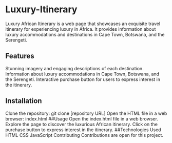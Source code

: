 # Luxury-Itinerary
Luxury African Itinerary is a web page that showcases an exquisite travel itinerary for experiencing luxury in Africa. It provides information about luxury accommodations and destinations in Cape Town, Botswana, and the Serengeti.

## Features
Stunning imagery and engaging descriptions of each destination.
Information about luxury accommodations in Cape Town, Botswana, and the Serengeti.
Interactive purchase button for users to express interest in the itinerary.
## Installation
Clone the repository: git clone [repository URL]
Open the HTML file in a web browser: index.html
##Usage
Open the index.html file in a web browser.
Explore the page to discover the luxurious African itinerary.
Click on the purchase button to express interest in the itinerary.
##Technologies Used
HTML
CSS
JavaScript
Contributing
Contributions are open for this project.

